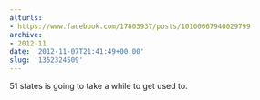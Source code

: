 ```yaml
---
alturls:
- https://www.facebook.com/17803937/posts/10100667940029799
archive:
- 2012-11
date: '2012-11-07T21:41:49+00:00'
slug: '1352324509'
---
```


51 states is going to take a while to get used to.

